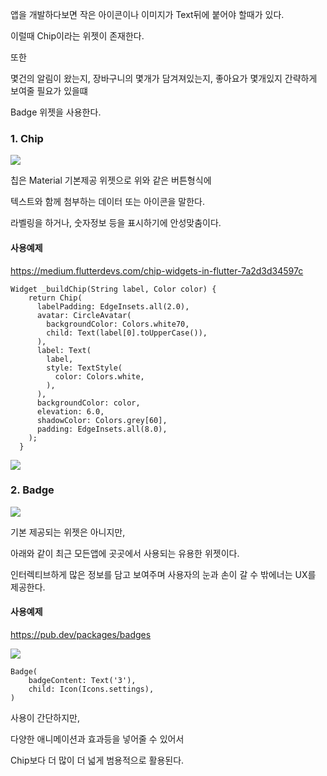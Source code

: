앱을 개발하다보면 작은 아이콘이나 이미지가 Text뒤에 붙어야 할때가 있다.

이럴때 Chip이라는 위젯이 존재한다.

또한

몇건의 알림이 왔는지, 장바구니의 몇개가 담겨져있는지, 좋아요가 몇개있지 간략하게 보여줄 필요가 있을떄

Badge 위젯을 사용한다.







### 1. Chip
![](https://blog.kakaocdn.net/dn/bBPBRH/btrCVQOiYQp/twRghaqNDrNliKFJQRXd8K/img.jpg)

칩은 Material 기본제공 위젯으로 위와 같은 버튼형식에

텍스트와 함께 첨부하는 데이터 또는 아이콘을 말한다.

라벨링을 하거나, 숫자정보 등을 표시하기에 안성맞춤이다.



#### 사용예제
https://medium.flutterdevs.com/chip-widgets-in-flutter-7a2d3d34597c
```
Widget _buildChip(String label, Color color) {
    return Chip(
      labelPadding: EdgeInsets.all(2.0),
      avatar: CircleAvatar(
        backgroundColor: Colors.white70,
        child: Text(label[0].toUpperCase()),
      ),
      label: Text(
        label,
        style: TextStyle(
          color: Colors.white,
        ),
      ),
      backgroundColor: color,
      elevation: 6.0,
      shadowColor: Colors.grey[60],
      padding: EdgeInsets.all(8.0),
    );
  }
```
![](https://blog.kakaocdn.net/dn/bBYRJO/btrCXl03xJy/8ik3tHkCrTkPSfANt2OcsK/img.png)


### 2. Badge

![](https://blog.kakaocdn.net/dn/GdLs1/btrCVQ8AqEG/01IEkvAwJUjRl15EvJeq40/img.png)

기본 제공되는 위젯은 아니지만,

아래와 같이 최근 모든앱에 곳곳에서 사용되는 유용한 위젯이다.

인터렉티브하게 많은 정보를 담고 보여주며 사용자의 눈과 손이 갈 수 밖에너는 UX를 제공한다.




#### 사용예제
https://pub.dev/packages/badges


![](https://blog.kakaocdn.net/dn/bgN5mc/btrCQ7PTxBs/9GBxiK4tVbE21PPbzMS13K/img.gif)

```
Badge(
    badgeContent: Text('3'),
    child: Icon(Icons.settings),
)
```

사용이 간단하지만,

다양한 애니메이션과 효과등을 넣어줄 수 있어서

Chip보다 더 많이 더 넓게 범용적으로 활용된다.